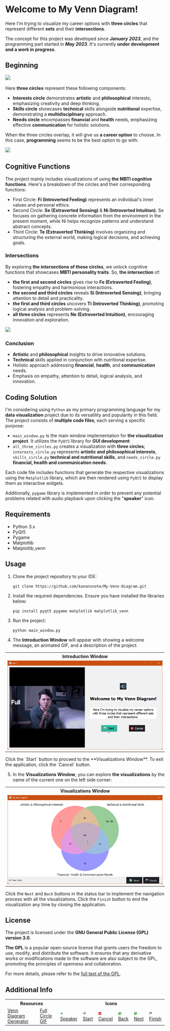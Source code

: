# Welcome to My Venn Diagram!

Here I'm trying to visualize my career options with **three circles** that represent different **sets** and their **intersections**.

The concept for this project was developed since ***January 2023***, and the programming part started in ***May 2023***. It's currently **under development and a work in progress**. 

## Beginning

<img src="https://drive.google.com/uc?id=13WAcEf5QYzXnc5GwF26zYOI3BmL2MoGx" />

Here **three circles** represent these following components:

- **Interests circle** demonstrates **artistic** and **philosophical** interests, emphasizing creativity and deep thinking.
- **Skills circle** showcases **technical** skills alongside **nutritional** expertise, demonstrating a **multidisciplinary** approach.
- **Needs circle** encompasses **financial** and **health** needs, emphasizing effective **communication** for holistic solutions.

When the three circles overlap, it will give us **a career option** to choose. In this case, **programming** seems to be the best option to go with:

<img src="https://drive.google.com/uc?id=1vO_VJrk41y9Iz2JZS0Uy3w-sVCoe1Jzi" />

## Cognitive Functions

The project mainly includes visualizations of using **the MBTI cognitive functions**. Here's a breakdown of the circles and their corresponding functions:

- First Circle: **Fi (Introverted Feeling)** represents an individual's inner values and personal ethics.
- Second Circle: **Se (Extraverted Sensing)** & **Ni (Introverted Intuition)**. Se focuses on gathering concrete information from the environment in the present moment, while Ni helps recognize patterns and understand abstract concepts.
- Third Circle: **Te (Extraverted Thinking)** involves organizing and structuring the external world, making logical decisions, and achieving goals.

### Intersections

By exploring **the intersections of these circles**, we unlock cognitive functions that showcases **MBTI personality traits**. So, **the intersection** of:

- **the first and second circles** gives rise to **Fe (Extraverted Feeling)**, fostering empathy and harmonious interactions.
- **the second and third circles** reveals **Si (Introverted Sensing)**, bringing attention to detail and practicality.
- **the first and third circles** uncovers **Ti (Introverted Thinking)**, promoting logical analysis and problem-solving.
- **all three circles** represents **Ne (Extroverted Intuition)**, encouraging innovation and exploration.

<img src="https://drive.google.com/uc?id=1Y3RqKam8MWtvyzxP_ppNMba_LvNfosr4" />

### Conclusion

- **Artistic** and **philosophical** insights to drive innovative solutions.
- **Technical** skills applied in conjunction with nutritional expertise.
- Holistic approach addressing **financial**, **health**, and **communication** needs.
- Emphasis on empathy, attention to detail, logical analysis, and innovation.

## Coding Solution

I'm considering using ``Python`` as my primary programming language for my **data visualization** project due to its versatility and popularity in this field. The project consists of **multiple code files**, each serving a specific purpose:

- `main_window.py` is the main window implementation for **the visualization project**. It utilizes the `PyQt5` library for **GUI development**.
- `all_three_circles.py` creates a visualization with **three circles**; `interests_circle.py` represents **artistic and philosophical interests**, `skills_circle.py` **technical and nutritional skills**, and `needs_circle.py` **financial, health and communication needs**.

Each code file includes functions that generate the respective visualizations using the `Matplotlib` library, which are then rendered using `PyQt5` to display them as interactive widgets.

Additionally, `pygame` library is implemented in order to prevent any potential problems related with audio playback upon clicking the "**speaker**" icon.

## Requirements

- Python 3.x
- PyQt5
- Pygame
- Matplotlib
- Matplotlib_venn

## Usage

1. Clone the project repository to your IDE:
   ```
   git clone https://github.com/kanansnote/My-Venn-Diagram.git
   ```

2. Install the required dependencies. Ensure you have installed the libraries below:
   ```
   pip install pyqt5 pygame matplotlib matplotlib_venn
   ```
   
3. Run the project:
   ```
   python main_window.py
   ```
   
4. The **Introduction Window** will appear with showing a welcome message, an animated GIF, and a description of the project:

<div class="introductionWindow">
   <table>
      <tr>
         <th>Introduction Window</th>
      </tr>
      <tr>
         <td><img src="./media/windows_introduction_window.gif" alt="Introduction Window"></td>
      </tr>
   </table>
</div>
Click the `Start` button to proceed to the **Visualizations Window**. To exit the application, click the `Cancel` button.

5. In the **Visualizations Window**, you can explore **the visualizations** by the name of the current one on the left side corner:

<div class="visualizationsWindow">
   <table>
      <tr>
         <th>Visualizations Window</th>
      </tr>
      <tr>
         <td><img src="./media/windows_visualizations_window.gif" alt="Visualizations Window"></td>
      </tr>
   </table>
</div>

Click the `Next` and `Back` buttons in the status bar to implement the navigation process with all the visualizations.
Click the `Finish` button to end the visualization any time by closing the application.

## License

The project is licensed under the **GNU General Public License (GPL) version 3.0**.

**The GPL** is a popular open-source license that grants users the freedom to use, modify, and distribute the software. It ensures that any derivative works or modifications made to the software are also subject to the GPL, promoting the principles of openness and collaboration.

For more details, please refer to the [full text of the GPL](https://github.com/kanansnote/My-Venn-Diagram/blob/main/LICENSE).

## Additional Info
<div class="additionalInfo">
   <table>
      <tr>
         <th colspan="2">Resources</th>
         <th colspan="6">Icons</th>
      </tr>
      <tr>
         <td>
            <a href="https://academo.org/demos/venn-diagram-generator/">Venn Diagram Generator</a>
         </td>
         <td>
            <a href="https://tenor.com/view/full-circle-olanrogers-youtube-gif-4749604">Full Circle GIF</a>
         </td>
         <td>
            <img src="media/buttons/speaker.png" height="10"/>
            <a href="https://icon-icons.com/icon/speaker-sound-volume/54138">Speaker</a>
         </td>
         <td>
            <img src="media/buttons/start.png" height="10"/>
            <a href="https://icon-icons.com/icon/presentation-board-graph-chart/108631">Start</a>
         </td>
         <td>
            <img src="media/buttons/cancel.png" height="10"/>
            <a href="https://icon-icons.com/icon/cancel/73703">Cancel</a>
         </td>
         <td>
            <img src="media/buttons/back.png" height="10"/>
            <a href="https://icon-icons.com/icon/above-the-arrow/1049">Back</a>
         </td>
         <td>
            <img src="media/buttons/next.png" height="10"/>
            <a href="https://icon-icons.com/icon/Next-arrow/1058">Next</a>
         </td>
         <td>
            <img src="media/buttons/finish.png" height="10"/>
            <a href="https://www.iconarchive.com/show/farm-fresh-icons-by-fatcow/flag-finish-icon.html">Finish</a>
         </td>
      </tr>
   </table>
</div>
